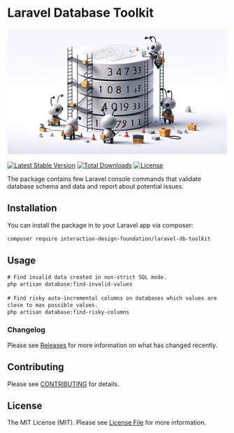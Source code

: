 # Laravel Database Toolkit

![logo with ants-engineers repairing a database](./art/logo-sm.jpg)

[![Latest Stable Version](https://poser.pugx.org/interaction-design-foundation/laravel-db-toolkit/v)](https://packagist.org/packages/interaction-design-foundation/laravel-db-toolkit)
[![Total Downloads](https://poser.pugx.org/interaction-design-foundation/laravel-db-toolkit/downloads)](https://packagist.org/packages/interaction-design-foundation/laravel-db-toolkit)
[![License](https://poser.pugx.org/interaction-design-foundation/laravel-db-toolkit/license)](https://packagist.org/packages/interaction-design-foundation/laravel-db-toolkit)

The package contains few Laravel console commands that validate database schema and data and report about potential issues.


## Installation

You can install the package in to your Laravel app via composer:

```bash
composer require interaction-design-foundation/laravel-db-toolkit
```


## Usage

```shell
# Find invalid data created in non-strict SQL mode.
php artisan database:find-invalid-values

# Find risky auto-incremental columns on databases which values are close to max possible values.
php artisan database:find-risky-columns
```


### Changelog

Please see [Releases](https://github.com/InteractionDesignFoundation/laravel-db-toolkit/releases) for more information on what has changed recently.


## Contributing

Please see [CONTRIBUTING](CONTRIBUTING.md) for details.


## License

The MIT License (MIT). Please see [License File](LICENSE) for more information.
